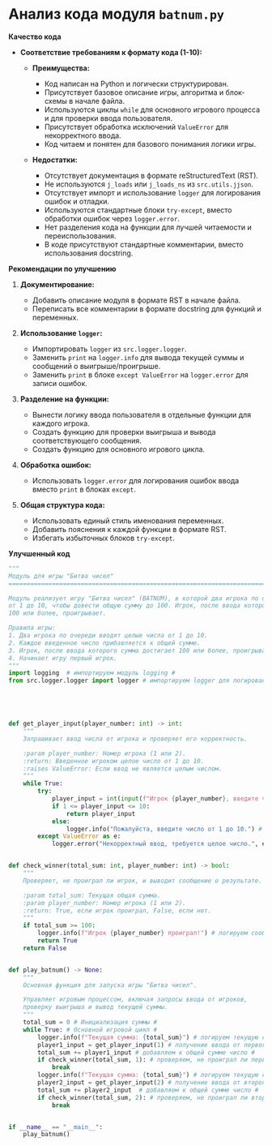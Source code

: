 # Анализ кода модуля `batnum.py`

**Качество кода**

*   **Соответствие требованиям к формату кода (1-10):**

    *   **Преимущества:**
        *   Код написан на Python и логически структурирован.
        *   Присутствует базовое описание игры, алгоритма и блок-схемы в начале файла.
        *   Используются циклы `while` для основного игрового процесса и для проверки ввода пользователя.
        *   Присутствует обработка исключений `ValueError` для некорректного ввода.
        *   Код читаем и понятен для базового понимания логики игры.

    *   **Недостатки:**
        *   Отсутствует документация в формате reStructuredText (RST).
        *   Не используются `j_loads` или `j_loads_ns` из `src.utils.jjson`.
        *   Отсутствует импорт и использование `logger` для логирования ошибок и отладки.
        *   Используются стандартные блоки `try-except`, вместо обработки ошибок через `logger.error`.
        *   Нет разделения кода на функции для лучшей читаемости и переиспользования.
        *   В коде присутствуют стандартные комментарии, вместо использования docstring.

**Рекомендации по улучшению**

1.  **Документирование:**
    *   Добавить описание модуля в формате RST в начале файла.
    *   Переписать все комментарии в формате docstring для функций и переменных.

2.  **Использование `logger`:**
    *   Импортировать `logger` из `src.logger.logger`.
    *   Заменить `print` на `logger.info` для вывода текущей суммы и сообщений о выигрыше/проигрыше.
    *   Заменить `print` в блоке `except ValueError` на `logger.error` для записи ошибок.

3.  **Разделение на функции:**
    *   Вынести логику ввода пользователя в отдельные функции для каждого игрока.
    *   Создать функцию для проверки выигрыша и вывода соответствующего сообщения.
    *   Создать функцию для основного игрового цикла.

4.  **Обработка ошибок:**
    *   Использовать `logger.error` для логирования ошибок ввода вместо `print` в блоках `except`.

5.  **Общая структура кода:**
    *   Использовать единый стиль именования переменных.
    *   Добавить пояснения к каждой функции в формате RST.
    *   Избегать избыточных блоков `try-except`.

**Улучшенный код**

```python
"""
Модуль для игры "Битва чисел"
=========================================================================================

Модуль реализует игру "Битва чисел" (BATNUM), в которой два игрока по очереди вводят числа
от 1 до 10, чтобы довести общую сумму до 100. Игрок, после ввода которого сумма достигает
100 или более, проигрывает.

Правила игры:
1. Два игрока по очереди вводят целые числа от 1 до 10.
2. Каждое введенное число прибавляется к общей сумме.
3. Игрок, после ввода которого сумма достигает 100 или более, проигрывает.
4. Начинает игру первый игрок.
"""
import logging  # импортируем модуль logging #
from src.logger.logger import logger # импортируем logger для логирования #





def get_player_input(player_number: int) -> int:
    """
    Запрашивает ввод числа от игрока и проверяет его корректность.

    :param player_number: Номер игрока (1 или 2).
    :return: Введенное игроком целое число от 1 до 10.
    :raises ValueError: Если ввод не является целым числом.
    """
    while True:
        try:
            player_input = int(input(f"Игрок {player_number}, введите число от 1 до 10: "))
            if 1 <= player_input <= 10:
                return player_input
            else:
                logger.info("Пожалуйста, введите число от 1 до 10.") # логируем ошибку вместо print #
        except ValueError as e:
            logger.error("Некорректный ввод, требуется целое число.", exc_info=e) # логируем ошибку вместо print #


def check_winner(total_sum: int, player_number: int) -> bool:
    """
    Проверяет, не проиграл ли игрок, и выводит сообщение о результате.

    :param total_sum: Текущая общая сумма.
    :param player_number: Номер игрока (1 или 2).
    :return: True, если игрок проиграл, False, если нет.
    """
    if total_sum >= 100:
        logger.info(f"Игрок {player_number} проиграл!") # логируем сообщение вместо print #
        return True
    return False


def play_batnum() -> None:
    """
    Основная функция для запуска игры "Битва чисел".

    Управляет игровым процессом, включая запросы ввода от игроков,
    проверку выигрыша и вывод текущей суммы.
    """
    total_sum = 0 # Инициализация суммы #
    while True: # Основной игровой цикл #
        logger.info(f"Текущая сумма: {total_sum}") # логируем текущую сумму #
        player1_input = get_player_input(1) # получение ввода от первого игрока #
        total_sum += player1_input # добавляем к общей сумме число #
        if check_winner(total_sum, 1): # проверяем, не проиграл ли первый игрок #
            break
        logger.info(f"Текущая сумма: {total_sum}") # логируем текущую сумму #
        player2_input = get_player_input(2) # получение ввода от второго игрока #
        total_sum += player2_input  # добавляем к общей сумме число #
        if check_winner(total_sum, 2): # проверяем, не проиграл ли второй игрок #
            break


if __name__ == "__main__":
    play_batnum()
```
